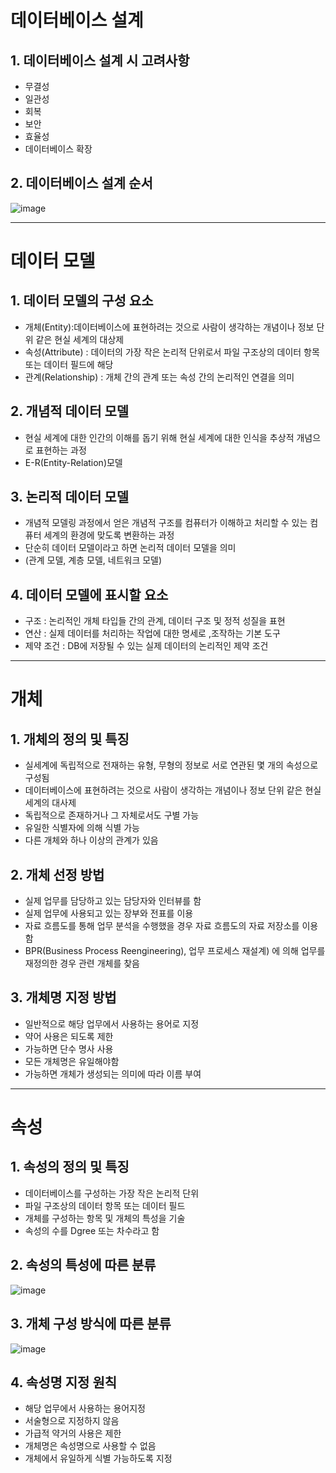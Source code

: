 # 데이터베이스 설계
## 1. 데이터베이스 설계 시 고려사항
- 무결성
- 일관성
- 회복
- 보안
- 효율성
- 데이터베이스 확장

## 2. 데이터베이스 설계 순서
![image](https://user-images.githubusercontent.com/65350890/107226534-9a68e300-6a5d-11eb-9328-4fa6590aed8b.png)

---
# 데이터 모델
## 1. 데이터 모델의 구성 요소
- 개체(Entity):데이터베이스에 표현하려는 것으로 사람이 생각하는 개념이나 정보 단위 같은 현실 세계의 대상제
- 속성(Attribute) : 데이터의 가장 작은 논리적 단위로서 파일 구조상의 데이터 항목 또는 데이터 필드에 해당
- 관계(Relationship) : 개체 간의 관계 또는 속성 간의 논리적인 연결을 의미
## 2. 개념적 데이터 모델
- 현실 세계에 대한 인간의 이해를 돕기 위해 현실 세계에 대한 인식을 추상적 개념으로 표현하는 과정
- E-R(Entity-Relation)모델

## 3. 논리적 데이터 모델
- 개념적 모델링 과정에서 얻은 개념적 구조를 컴퓨터가 이해하고 처리할 수 있는 컴퓨터 세계의 환경에 맞도록 변환하는 과정
- 단순히 데이터 모델이라고 하면 논리적 데이터 모델을 의미
- (관계 모델, 계층 모델, 네트워크 모델)

## 4. 데이터 모델에 표시할 요소
- 구조 : 논리적인 개체 타입들 간의 관계, 데이터 구조 및 정적 성질을 표현
- 연산 : 실제 데이터를 처리하는 작업에 대한 명세로 ,조작하는 기본 도구
- 제약 조건 : DB에 저장될 수 있는 실제 데이터의 논리적인 제약 조건

---
# 개체
## 1. 개체의 정의 및 특징
- 실세계에 독립적으로 전재하는 유형, 무형의 정보로 서로 연관된 몇 개의 속성으로 구성됨
- 데이터베이스에 표현하려는 것으로 사람이 생각하는 개념이나 정보 단위 같은 현실 세계의 대사제
- 독립적으로 존재하거나 그 자체로서도 구별 가능
- 유일한 식별자에 의해 식별 가능
- 다른 개체와 하나 이상의 관계가 있음

## 2. 개체 선정 방법
- 실제 업무를 담당하고 있는 담당자와 인터뷰를 함
- 실제 업무에 사용되고 있는 장부와 전표를 이용
- 자료 흐름도를 통해 업무 분석을 수행했을 경우 자료 흐름도의 자료 저장소를 이용함
- BPR(Business Process Reengineering), 업무 프로세스 재설계) 에 의해 업무를 재정의한 경우 관련 개체를 찾음

## 3. 개체명 지정 방법
- 일반적으로 해당 업무에서 사용하는 용어로 지정
- 약어 사용은 되도록 제한
- 가능하면 단수 명사 사용
- 모든 개체명은 유일해야함
- 가능하면 개체가 생성되는 의미에 따라 이름 부여

---
# 속성
## 1. 속성의 정의 및 특징
- 데이터베이스를 구성하는 가장 작은 논리적 단위
- 파일 구조상의 데이터 항목 또는 데이터 필드
- 개체를 구성하는 항목 및 개체의 특성을 기술
- 속성의 수를 Dgree 또는 차수라고 함

## 2. 속성의 특성에 따른 분류
![image](https://user-images.githubusercontent.com/65350890/107229443-2defe300-6a61-11eb-864e-11ed95377d33.png)


## 3. 개체 구성 방식에 따른 분류
![image](https://user-images.githubusercontent.com/65350890/107229493-3f38ef80-6a61-11eb-8ac7-eac3d01ab822.png)

## 4. 속성명 지정 원칙
- 해당 업무에서 사용하는 용어지정
- 서술형으로 지정하지 않음
- 가급적 약거의 사용은 제한
- 개체명은 속성명으로 사용할 수 없음
- 개체에서 유일하게 식별 가능하도록 지정